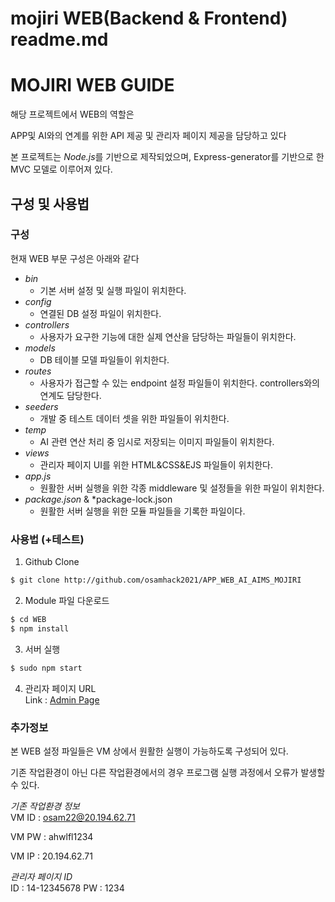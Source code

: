 # mojiri WEB(Backend & Frontend) readme.md

# MOJIRI WEB GUIDE

해당 프로젝트에서 WEB의 역할은 

APP및 AI와의 연계를 위한 API 제공 및 관리자 페이지 제공을 담당하고 있다

본 프로젝트는 *Node.js*를 기반으로 제작되었으며, Express-generator를 기반으로 한 MVC 모델로 이루어져 있다.



## 구성 및 사용법

### 구성

현재 WEB 부문 구성은 아래와 같다

- *bin*
    - 기본 서버 설정 및 실행 파일이 위치한다.
- *config*
    - 연결된 DB 설정 파일이 위치한다.
- *controllers*
    - 사용자가 요구한 기능에 대한 실제 연산을 담당하는 파일들이 위치한다.
- *models*
    - DB 테이블 모델 파일들이 위치한다.
- *routes*
    - 사용자가 접근할 수 있는 endpoint 설정 파일들이 위치한다. controllers와의 연계도 담당한다.
- *seeders*
    - 개발 중 테스트 데이터 셋을 위한 파일들이 위치한다.
- *temp*
    - AI 관련 연산 처리 중 임시로 저장되는 이미지 파일들이 위치한다.
- *views*
    - 관리자 페이지 UI를 위한 HTML&CSS&EJS 파일들이 위치한다.
- *app.js*
    - 원활한 서버 실행을 위한 각종 middleware 및 설정들을 위한 파일이 위치한다.
- *package.json* & *package-lock.json
    - 원활한 서버 실행을 위한 모듈 파일들을 기록한 파일이다.

### 사용법 (+테스트)
1. Github Clone
```bash
$ git clone http://github.com/osamhack2021/APP_WEB_AI_AIMS_MOJIRI
```
2. Module 파일 다운로드
```bash
$ cd WEB
$ npm install
```
3. 서버 실행
```bash
$ sudo npm start
```
4. 관리자 페이지 URL <br>
Link : [Admin Page](http://20.194.62.71)

### 추가정보

본 WEB 설정 파일들은 VM 상에서 원활한 실행이 가능하도록 구성되어 있다.

기존 작업환경이 아닌 다른 작업환경에서의 경우 프로그램 실행 과정에서 오류가 발생할 수 있다.

*기존 작업환경 정보* <br>
VM ID : osam22@20.194.62.71 <br>

VM PW : ahwlfl1234 <br>

VM IP : 20.194.62.71 <br>


*관리자 페이지 ID* <br>
ID : 14-12345678
PW : 1234
